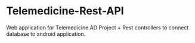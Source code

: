 # Telemedicine-Rest-API
Web application for Telemedicine AD Project + Rest controllers to connect database to android application.
